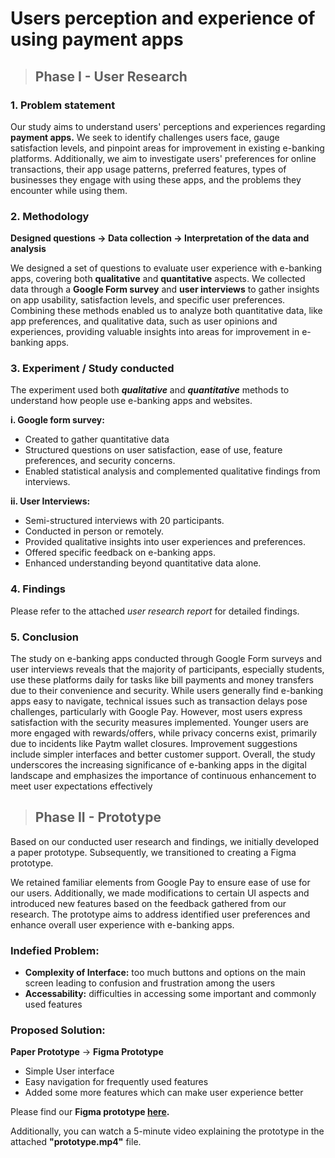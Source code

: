 # Users perception and experience of using payment apps

> ## Phase I - User Research

### 1. Problem statement
Our study aims to understand users' perceptions and experiences regarding **payment apps.** We seek to identify challenges users face, gauge satisfaction levels, and pinpoint areas for improvement in existing e-banking platforms. Additionally, we aim to investigate users' preferences for online transactions, their app usage patterns, preferred features, types of businesses they engage with using these apps, and the problems they encounter while using them.

### 2. Methodology
**Designed questions -> Data collection -> Interpretation of the data and analysis**

We designed a set of questions to evaluate user experience with e-banking apps, covering both **qualitative** and **quantitative** aspects. We collected data through a **Google Form survey** and **user interviews** to gather insights on app usability, satisfaction levels, and specific user preferences. Combining these methods enabled us to analyze both quantitative data, like app preferences, and qualitative data, such as user opinions and experiences, providing valuable insights into areas for improvement in e-banking apps.


### 3. Experiment / Study conducted
The experiment used both **_qualitative_** and **_quantitative_** methods to understand how people use e-banking apps and websites.

  **i. Google form survey:**
   - Created to gather quantitative data
   - Structured questions on user satisfaction, ease of use, feature preferences, and security concerns.
   - Enabled statistical analysis and complemented qualitative findings from interviews.
     
  **ii. User Interviews:**
   - Semi-structured interviews with 20 participants.
   - Conducted in person or remotely.
   - Provided qualitative insights into user experiences and preferences.
   - Offered specific feedback on e-banking apps.
   - Enhanced understanding beyond quantitative data alone.

### 4. Findings
Please refer to the attached _user research report_ for detailed findings.

### 5. Conclusion
The study on e-banking apps conducted through Google Form surveys and user
interviews reveals that the majority of participants, especially students, use these
platforms daily for tasks like bill payments and money transfers due to their
convenience and security. While users generally find e-banking apps easy to navigate,
technical issues such as transaction delays pose challenges, particularly with Google
Pay. However, most users express satisfaction with the security measures
implemented. Younger users are more engaged with rewards/offers, while privacy
concerns exist, primarily due to incidents like Paytm wallet closures. Improvement
suggestions include simpler interfaces and better customer support. Overall, the study
underscores the increasing significance of e-banking apps in the digital landscape and
emphasizes the importance of continuous enhancement to meet user expectations
effectively

> ## Phase II - Prototype

Based on our conducted user research and findings, we initially developed a paper prototype. Subsequently, we transitioned to creating a Figma prototype.

We retained familiar elements from Google Pay to ensure ease of use for our users. Additionally, we made modifications to certain UI aspects and introduced new features based on the feedback gathered from our research. The prototype aims to address identified user preferences and enhance overall user experience with e-banking apps.

### Indefied Problem:
 - **Complexity of Interface:** too much buttons and options on the main screen leading to confusion and frustration among the users
 - **Accessability:** difficulties in accessing some important and commonly used features

### Proposed Solution:
   **Paper Prototype** -> **Figma Prototype**
 - Simple User interface
 - Easy navigation for frequently used features
 - Added some more features which can make user experience better

Please find our **Figma prototype [here](https://www.figma.com/design/rDXzljo6bVdXSdzgEvQiWT/HCI_Wireframe?node-id=0-1&t=jy7jPXhOXswcDRz0-0).** 

Additionally, you can watch a 5-minute video explaining the prototype in the attached **"prototype.mp4"** file.


